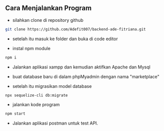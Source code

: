 ## Cara Menjalankan Program

- silahkan clone di repository github

```bash
git clone https://github.com/Adefit007/backend-ade-fitriana.git
```

- setelah itu masuk ke folder dan buka di code editor

- instal npm module

```bash
npm i
```

- Jalankan aplikasi xampp dan kemudian aktifkan Apache dan Mysql

- buat database baru di dalam phpMyadmin dengan nama "marketplace"

- setelah itu migrasikan model database

```bash
npx sequelize-cli db:migrate
```

- jalankan kode program

```bash
npm start
```

- Jalankan aplikasi postman untuk test API.
